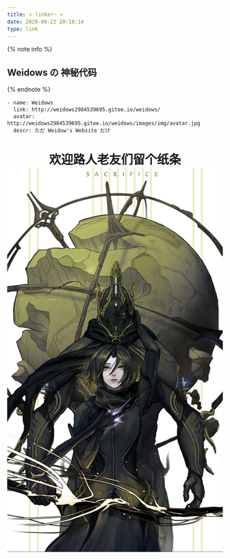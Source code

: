 ```yaml
---
title: ⭐ linker~ ⭐
date: 2020-08-22 20:18:14
type: link
---
```

<!--
 * @Author: Weidows
 * @Date: 2020-08-22 20:18:14
 * @LastEditors: Weidows
 * @LastEditTime: 2020-08-28 21:12:32
 * @FilePath: \Weidows\Website\source\tags\link.md
-->

{% note info %}
## Weidows の 神秘代码
{% endnote %}
  ```
  - name: Weidows
    link: http://weidows2984539695.gitee.io/weidows/
    avatar: http://weidows2984539695.gitee.io/weidows/images/img/avatar.jpg
    descr: ただ Weidow's Website だけ
  ```

<h1 align="center">

  欢迎路人老友们留个纸条
  ![warframe](../images/Warframe/-28678b86bf55d418.jpg)
</h1>
